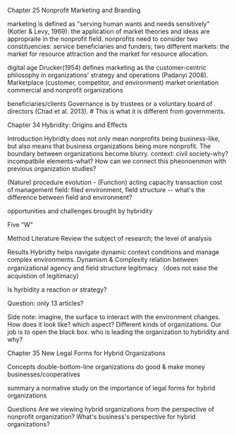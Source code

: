 Chapter 25 Nonprofit Marketing and Branding 

marketing is defined as "serving human wants and needs sensitively" (Kotler & Levy, 1969).
the application of market theories and ideas are appropraite in the nonprofit field.
nonprofits need to consider two constituencies: service beneficiaries and funders; two different markets: 
the market for resource attraction and the market for resource allocation.

digital age 
Drucker(1954) defines marketing as the customer-centric philosophy in organizations' strategy and operations (Padanyi 2008).
Marketplace (customer, competitor, and environment)
market orientation 
commercial and nonprofit organizations 

beneficiaries/clients
Governance is by trustees or a voluntary board of directors (Chad et al. 2013).  # This is what it is different from governments. 


Chapter 34 Hybridity: Origins and Effects 

Introduction 
Hybridty does not only mean nonprofits being business-like, but also means that business organizations being more nonprofit. The boundary between
organizations become blurry. 
context: civil society-why? 
incompatbile elements-what?
How can we connect this pheonoenmon with previous organization studies?

(Nature) procedure evolution - (Function) acting capacity 
transaction cost of management
field: filed environment, field structure -- what's the difference between field and environment? 

opportunities and challenges brought by hybridity 

Five "W" 

Method
Literature Review
the subject of research; the level of analysis


Results
Hybridty helps navigate dynamic context conditions and manage complex environments. 
Dynamism  & Complexity 
relation between organizational agency and field structure
legitimacy （does not ease the acquistion of legitimacy) 

Is hyrbidity a reaction or strategy? 

Question: 
only 13 articles? 

Side note: imagine, the surface to interact with the environment changes. How does it look like? 
which aspect? Different kinds of organizations. Our job is to open the black box. 
who is leading the organization to hybridity and why? 


Chapter 35 New Legal Forms for Hybrid Organizations 

Concepts
double-bottom-line organizations
do good & make money 
businesses/cooperatives

summary 
a normative study on the importance of legal forms for hybrid organizations 

Questions
Are we viewing hybrid organizations from the perspective of nonprofit organization? 
What's business's perspective for hybrid organizations? 

